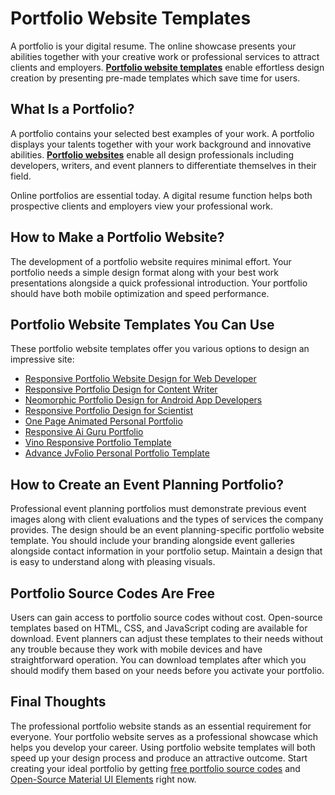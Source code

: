 # Portfolio Website Templates

A portfolio is your digital resume. The online showcase presents your abilities together with your creative work or professional services to attract clients and employers. **[Portfolio website templates](https://jvcodes.com/category/source-codes/html-css-javascript/full-project-templates/portfolio/)** enable effortless design creation by presenting pre-made templates which save time for users.

## What Is a Portfolio?

A portfolio contains your selected best examples of your work. A portfolio displays your talents together with your work background and innovative abilities. **[Portfolio websites](https://jvcodes.com/category/source-codes/html-css-javascript/full-project-templates/portfolio/)** enable all design professionals including developers, writers, and event planners to differentiate themselves in their field.

Online portfolios are essential today. A digital resume function helps both prospective clients and employers view your professional work.

## How to Make a Portfolio Website?

The development of a portfolio website requires minimal effort. Your portfolio needs a simple design format along with your best work presentations alongside a quick professional introduction. Your portfolio should have both mobile optimization and speed performance.

## Portfolio Website Templates You Can Use

These portfolio website templates offer you various options to design an impressive site:

- [Responsive Portfolio Website Design for Web Developer](https://jvcodes.com/responsive-portfolio-website-design-for-web-developer/)
- [Responsive Portfolio Design for Content Writer](https://jvcodes.com/responsive-portfolio-design-for-content-writer/)
- [Neomorphic Portfolio Design for Android App Developers](https://jvcodes.com/neomorphic-portfolio-design-for-android-app-developers/)
- [Responsive Portfolio Design for Scientist](https://jvcodes.com/responsive-portfolio-design-for-scientist/)
- [One Page Animated Personal Portfolio](https://jvcodes.com/one-page-animated-personal-portfolio/)
- [Responsive Ai Guru Portfolio](https://jvcodes.com/responsive-ai-guru-portfolio/)
- [Vino Responsive Portfolio Template](https://jvcodes.com/vino-responsive-portfolio/)
- [Advance JvFolio Personal Portfolio Template](https://jvcodes.com/advance-jvfolio-personal-portfolio-template/)

## How to Create an Event Planning Portfolio?

Professional event planning portfolios must demonstrate previous event images along with client evaluations and the types of services the company provides. The design should be an event planning-specific portfolio website template. You should include your branding alongside event galleries alongside contact information in your portfolio setup. Maintain a design that is easy to understand along with pleasing visuals.

## Portfolio Source Codes Are Free

Users can gain access to portfolio source codes without cost. Open-source templates based on HTML, CSS, and JavaScript coding are available for download. Event planners can adjust these templates to their needs without any trouble because they work with mobile devices and have straightforward operation. You can download templates after which you should modify them based on your needs before you activate your portfolio.

## Final Thoughts

The professional portfolio website stands as an essential requirement for everyone. Your portfolio website serves as a professional showcase which helps you develop your career. Using portfolio website templates will both speed up your design process and produce an attractive outcome. Start creating your ideal portfolio by getting [free portfolio source codes](https://jvcodes.com/category/source-codes/html-css-javascript/full-project-templates/portfolio/) and [Open-Source Material UI Elements](https://jvcodes.com/) right now.
